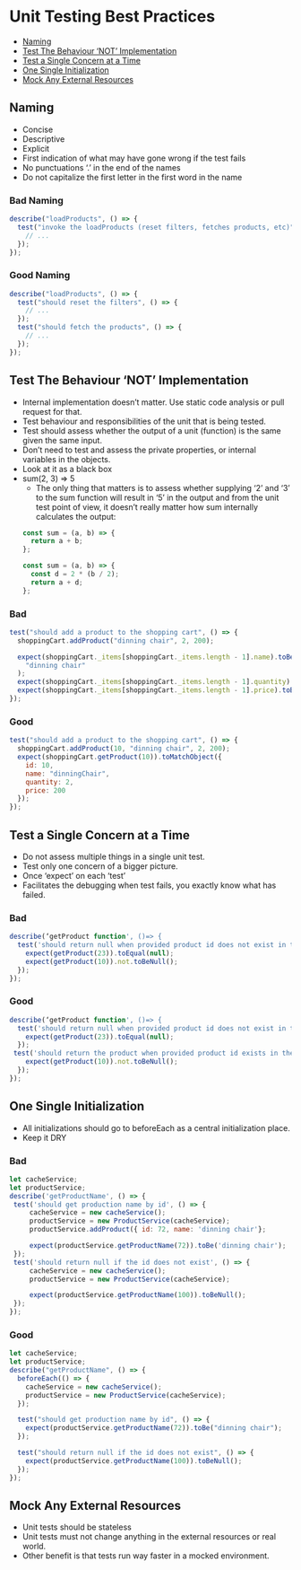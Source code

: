 # Unit Testing Best Practices

- [Naming](#Naming)
- [Test The Behaviour ‘NOT’ Implementation](#Test-The-Behaviour-‘NOT’-Implementation)
- [Test a Single Concern at a Time](#Test-a-Single-Concern-at-a-Time)
- [One Single Initialization](#One-Single-Initialization)
- [Mock Any External Resources](#Mock-Any-External-Resources)

## Naming

- Concise
- Descriptive
- Explicit
- First indication of what may have gone wrong if the test fails
- No punctuations ‘.’ in the end of the names
- Do not capitalize the first letter in the first word in the name

### Bad Naming

```js
describe("loadProducts", () => {
  test("invoke the loadProducts (reset filters, fetches products, etc)", () => {
    // ...
  });
});
```

### Good Naming

```js
describe("loadProducts", () => {
  test("should reset the filters", () => {
    // ...
  });
  test("should fetch the products", () => {
    // ...
  });
});
```

## Test The Behaviour ‘NOT’ Implementation

- Internal implementation doesn’t matter. Use static code analysis or pull request for that.
- Test behaviour and responsibilities of the unit that is being tested.
- Test should assess whether the output of a unit (function) is the same given the same input.
- Don’t need to test and assess the private properties, or internal variables in the objects.
- Look at it as a black box
- sum(2, 3) => 5
  - The only thing that matters is to assess whether supplying ‘2’ and ‘3’ to the sum function will result in ‘5’ in the output and from the unit test point of view, it doesn’t really matter how sum internally calculates the output:
  ```js
  const sum = (a, b) => {
    return a + b;
  };
  ```
  ```js
  const sum = (a, b) => {
    const d = 2 * (b / 2);
    return a + d;
  };
  ```

### Bad

```js
test("should add a product to the shopping cart", () => {
  shoppingCart.addProduct("dinning chair", 2, 200);

  expect(shoppingCart._items[shoppingCart._items.length - 1].name).toBe(
    "dinning chair"
  );
  expect(shoppingCart._items[shoppingCart._items.length - 1].quantity).toBe(2);
  expect(shoppingCart._items[shoppingCart._items.length - 1].price).toBe(200);
});
```

### Good

```js
test("should add a product to the shopping cart", () => {
  shoppingCart.addProduct(10, "dinning chair", 2, 200);
  expect(shoppingCart.getProduct(10)).toMatchObject({
    id: 10,
    name: "dinningChair",
    quantity: 2,
    price: 200
  });
});
```

## Test a Single Concern at a Time

- Do not assess multiple things in a single unit test.
- Test only one concern of a bigger picture.
- Once ‘expect’ on each ‘test’
- Facilitates the debugging when test fails, you exactly know what has failed.

### Bad

```js
describe(‘getProduct function', ()=> {
  test('should return null when provided product id does not exist in the list and should return the product when provided product id exists in the list', () => {
    expect(getProduct(23)).toEqual(null);
    expect(getProduct(10)).not.toBeNull();
  });
});
```

### Good

```js
describe(‘getProduct function', ()=> {
  test('should return null when provided product id does not exist in the list', () => {
    expect(getProduct(23)).toEqual(null);
  });
 test('should return the product when provided product id exists in the list', () => {
    expect(getProduct(10)).not.toBeNull();
  });
});
```

## One Single Initialization

- All initializations should go to beforeEach as a central initialization place.
- Keep it DRY

### Bad

```js
let cacheService;
let productService;
describe('getProductName', () => {
 test('should get production name by id', () => {
     cacheService = new cacheService();
     productService = new ProductService(cacheService);
     productService.addProduct({ id: 72, name: 'dinning chair'};

     expect(productService.getProductName(72)).toBe('dinning chair');
 });
 test('should return null if the id does not exist', () => {
     cacheService = new cacheService();
     productService = new ProductService(cacheService);

     expect(productService.getProductName(100)).toBeNull();
 });
});
```

### Good

```js
let cacheService;
let productService;
describe("getProductName", () => {
  beforeEach(() => {
    cacheService = new cacheService();
    productService = new ProductService(cacheService);
  });

  test("should get production name by id", () => {
    expect(productService.getProductName(72)).toBe("dinning chair");
  });

  test("should return null if the id does not exist", () => {
    expect(productService.getProductName(100)).toBeNull();
  });
});
```

## Mock Any External Resources

- Unit tests should be stateless
- Unit tests must not change anything in the external resources or real world.
- Other benefit is that tests run way faster in a mocked environment.
